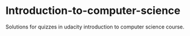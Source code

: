 # Introduction-to-computer-science
Solutions for quizzes in udacity introduction to computer science course.

